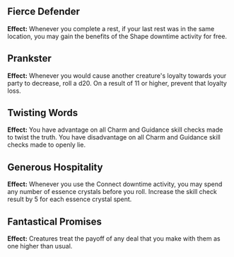 ## Fierce Defender
**Effect:** Whenever you complete a rest, if your last rest was in the same location, you may gain the benefits of the Shape downtime activity for free.

## Prankster
**Effect:** Whenever you would cause another creature's loyalty towards your party to decrease, roll a d20. On a result of 11 or higher, prevent that loyalty loss.

## Twisting Words
**Effect:** You have advantage on all Charm and Guidance skill checks made to twist the truth. You have disadvantage on all Charm and Guidance skill checks made to openly lie.

## Generous Hospitality
**Effect:** Whenever you use the Connect downtime activity, you may spend any number of essence crystals before you roll. Increase the skill check result by 5 for each essence crystal spent.

## Fantastical Promises
**Effect:** Creatures treat the payoff of any deal that you make with them as one higher than usual.

